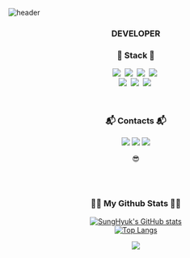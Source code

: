 ![header](https://capsule-render.vercel.app/api?type=waving&color=gradient&height=170&section=header&text=%20SungHyuk&fontColor=ffffff&fontAlignX=45&fontAlignY=65&fontSize=100&animation=twinkling)


<h3 align="center">DEVELOPER</h3>
<h3 align="center"> 🌱 Stack 🌱 </h3>
<p align="center">
  <img src="https://img.shields.io/badge/Javascript-ffb13b?style=for-the-badge&logo=javascript&logoColor=white"/></a>&nbsp 
  <img src="https://img.shields.io/badge/Node.js-339933?style=for-the-badge&logo=Node.js&logoColor=white"/></a>&nbsp 
  <img src="https://img.shields.io/badge/React.js-61DAFB?style=for-the-badge&logo=React&logoColor=white"/></a>&nbsp 
  <img src="https://img.shields.io/badge/css-1572B6?style=for-the-badge&logo=css3&logoColor=white"/></a>&nbsp
  <br>
  <img src="https://img.shields.io/badge/HTML5-E34F26?style=for-the-badge&logo=HTML5&logoColor=white"/></a>&nbsp
  <img src="https://img.shields.io/badge/Flutter-02569B?style=for-the-badge&logo=Flutter&logoColor=white"/></a>&nbsp 
  <img src="https://img.shields.io/badge/Python-3776AB?style=for-the-badge&logo=Python&logoColor=white"/></a>&nbsp
</p>
<br>

<h3 align="center"> 📬 Contacts 📬 </h3>
<p align="center">
  <a href="mailto:kangsh9820.naver.com"><img src="https://img.shields.io/badge/Gmail-d14836?style=for-the-badge&logo=Gmail&logoColor=white&link=kirin0044@gmail.com"/></a>
  <a href="mailto:kangsh9820.naver.com"><img src="https://img.shields.io/badge/Naver-03C75A?style=for-the-badge&logo=Naver&logoColor=white&link=kangsh9820.naver.com"/></a>
  <a href ="https://github.com/kangsunghyuk9820"><img src="https://img.shields.io/badge/GitHub-181717?style=for-the-badge&logo=GitHub&logoColor=white"/></a>
</p>
<p align="center">
😎

<br><br>
  
<h3 align="center">👨‍💻 My Github Stats 👨‍💻</h3>
<div align="center">

[![SungHyuk's GitHub stats](https://github-readme-stats.vercel.app/api?username=kangsunghyuk98&hide_title=true&show_icons=true&include_all_commits=true&disable_animations=true&theme=tokyonight)](https://github.com/kangsunghyuk98/github-readme-stats)<br>
[![Top Langs](https://github-readme-stats.vercel.app/api/top-langs/?username=kangsunghyuk98&layout=compact)](https://github.com/kangsunghyuk98/github-readme-stats)
</div>

<p align="center">
  <a href="https://hits.seeyoufarm.com"><img src="https://hits.seeyoufarm.com/api/count/incr/badge.svg?url=https%3A%2F%2Fgithub.com%2Fhyeinisfree&count_bg=%2341B883&title_bg=%23CDC2C2&icon=github.svg&icon_color=%23E7E7E7&title=hits&edge_flat=false"/></a>
</p>
